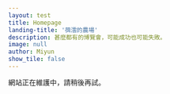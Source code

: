 ```yaml
---
layout: test
title: Homepage
landing-title: '葞澐的農場'
description: 甚麼都有的博覽會，可能成功也可能失敗。
image: null
author: Miyun
show_tile: false
---
```


網站正在維護中，請稍後再試。
